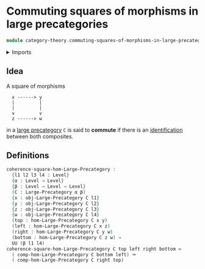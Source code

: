 # Commuting squares of morphisms in large precategories

```agda
module category-theory.commuting-squares-of-morphisms-in-large-precategories where
```

<details><summary>Imports</summary>

```agda
open import category-theory.large-precategories

open import foundation.identity-types
open import foundation.universe-levels
```

</details>

## Idea

A square of morphisms

```text
  x ------> y
  |         |
  |         |
  ∨         ∨
  z ------> w
```

in a [large precategory](category-theory.large-precategories.md) `C` is said to
**commute** if there is an [identification](foundation-core.identity-types.md)
between both composites.

## Definitions

```agda
coherence-square-hom-Large-Precategory :
  {l1 l2 l3 l4 : Level}
  {α : Level → Level}
  {β : Level → Level → Level}
  (C : Large-Precategory α β)
  {x : obj-Large-Precategory C l1}
  {y : obj-Large-Precategory C l2}
  {z : obj-Large-Precategory C l3}
  {w : obj-Large-Precategory C l4}
  (top : hom-Large-Precategory C x y)
  (left : hom-Large-Precategory C x z)
  (right : hom-Large-Precategory C y w)
  (bottom : hom-Large-Precategory C z w) →
  UU (β l1 l4)
coherence-square-hom-Large-Precategory C top left right bottom =
  ( comp-hom-Large-Precategory C bottom left) ＝
  ( comp-hom-Large-Precategory C right top)
```
